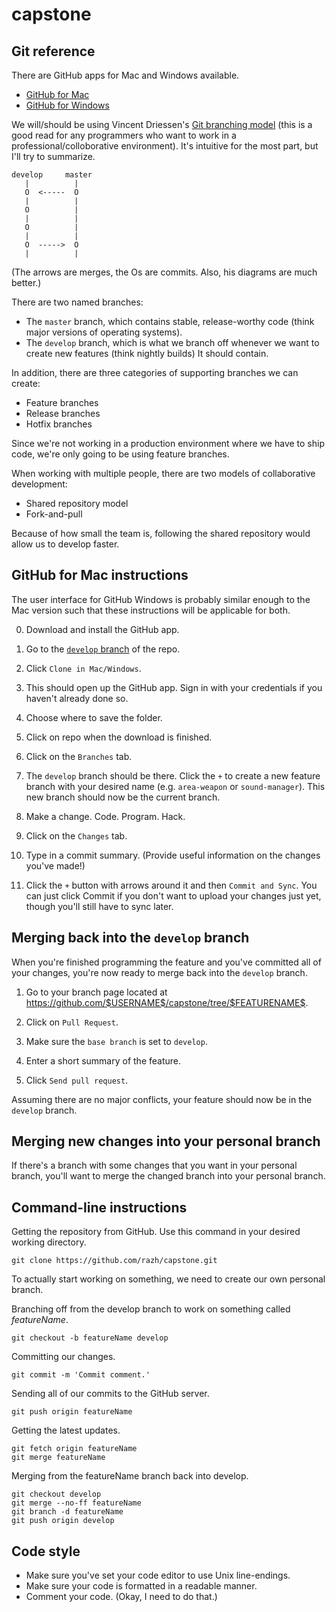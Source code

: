capstone
========

Git reference
-------------

There are GitHub apps for Mac and Windows available.

- [GitHub for Mac](http://mac.github.com/)
- [GitHub for Windows](http://windows.github.com/)

We will/should be using Vincent Driessen's [Git branching model](http://nvie.com/posts/a-successful-git-branching-model/) (this is a good read for any programmers who want to work in a professional/colloborative environment). It's intuitive for the most part, but I'll try to summarize.

    develop     master
       |          |
       O  <-----  O
       |          |
       O          |
       |          |
       O          |
       |          |
       O  ----->  O
       |          |

(The arrows are merges, the Os are commits. Also, his diagrams are much better.)

There are two named branches:

- The `master` branch, which contains stable, release-worthy code (think major versions of operating systems).
- The `develop` branch, which is what we branch off whenever we want to create new features (think nightly builds) It should contain.

In addition, there are three categories of supporting branches we can create:

- Feature branches
- Release branches
- Hotfix branches

Since we're not working in a production environment where we have to ship code, we're only going to be using feature branches.

When working with multiple people, there are two models of collaborative development:

- Shared repository model
- Fork-and-pull

Because of how small the team is, following the shared repository would allow us to develop faster.


GitHub for Mac instructions
---------------------------

The user interface for GitHub Windows is probably similar enough to the Mac version such that these instructions will be applicable for both.

0. Download and install the GitHub app.

1. Go to the [`develop` branch](https://github.com/razh/capstone/tree/develop) of the repo.

2. Click `Clone in Mac/Windows`.

3. This should open up the GitHub app. Sign in with your credentials if you haven't already done so.

4. Choose where to save the folder.

5. Click on repo when the download is finished.

6. Click on the `Branches` tab.

7. The `develop` branch should be there. Click the `+` to create a new feature branch with your desired name (e.g. `area-weapon` or `sound-manager`). This new branch should now be the current branch.

8. Make a change. Code. Program. Hack.

9. Click on the `Changes` tab.

10. Type in a commit summary. (Provide useful information on the changes you've made!)

11. Click the `+` button with arrows around it and then `Commit and Sync`. You can just click Commit if you don't want to upload your changes just yet, though you'll still have to sync later.

Merging back into the `develop` branch
--------------------------------------

When you're finished programming the feature and you've committed all of your changes, you're now ready to merge back into the `develop` branch.

1. Go to your branch page located at <https://github.com/$USERNAME$/capstone/tree/$FEATURENAME$>.

2. Click on `Pull Request`.

3. Make sure the `base branch` is set to `develop`.

4. Enter a short summary of the feature.

5. Click `Send pull request`.

Assuming there are no major conflicts, your feature should now be in the `develop` branch.

Merging new changes into your personal branch
---------------------------------------------

If there's a branch with some changes that you want in your personal branch, you'll want to merge the changed branch into your personal branch.


Command-line instructions
-------------------------

Getting the repository from GitHub. Use this command in your desired working directory.

    git clone https://github.com/razh/capstone.git

To actually start working on something, we need to create our own personal branch.

Branching off from the develop branch to work on something called *featureName*.

    git checkout -b featureName develop

Committing our changes.

    git commit -m 'Commit comment.'

Sending all of our commits to the GitHub server.

    git push origin featureName

Getting the latest updates.

    git fetch origin featureName
    git merge featureName

Merging from the featureName branch back into develop.

    git checkout develop
    git merge --no-ff featureName
    git branch -d featureName
    git push origin develop


Code style
----------

- Make sure you've set your code editor to use Unix line-endings.
- Make sure your code is formatted in a readable manner.
- Comment your code. (Okay, I need to do that.)
